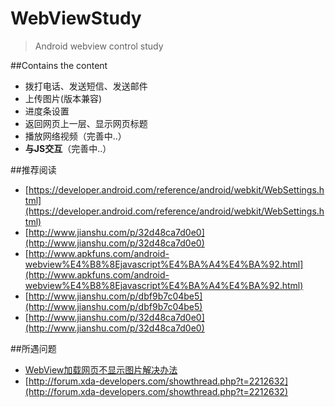 # WebViewStudy
> Android webview control study

##Contains the content
 - 拨打电话、发送短信、发送邮件
 - 上传图片(版本兼容)
 - 进度条设置
 - 返回网页上一层、显示网页标题
 - 播放网络视频（完善中..）
 - **与JS交互**（完善中..）

##推荐阅读
 - [https://developer.android.com/reference/android/webkit/WebSettings.html](https://developer.android.com/reference/android/webkit/WebSettings.html)
 - [http://www.jianshu.com/p/32d48ca7d0e0](http://www.jianshu.com/p/32d48ca7d0e0)
 - [http://www.apkfuns.com/android-webview%E4%B8%8Ejavascript%E4%BA%A4%E4%BA%92.html](http://www.apkfuns.com/android-webview%E4%B8%8Ejavascript%E4%BA%A4%E4%BA%92.html)
 - [http://www.jianshu.com/p/dbf9b7c04be5](http://www.jianshu.com/p/dbf9b7c04be5)
 - [http://www.jianshu.com/p/32d48ca7d0e0](http://www.jianshu.com/p/32d48ca7d0e0)

 
##所遇问题
 - [WebView加载网页不显示图片解决办法](http://blog.csdn.net/u013320868/article/details/52837671)
 - [http://forum.xda-developers.com/showthread.php?t=2212632](http://forum.xda-developers.com/showthread.php?t=2212632)